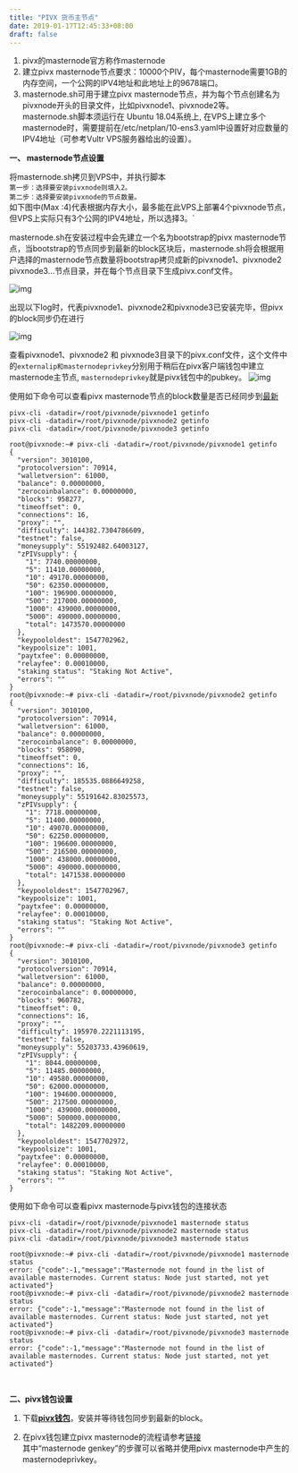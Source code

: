 ```yaml
---
title: "PIVX 货币主节点"
date: 2019-01-17T12:45:33+08:00
draft: false
---
```


1. pivx的masternode官方称作masternode<br>
2. 建立pivx masternode节点要求：10000个PIV，每个masternode需要1GB的内存空间，一个公网的IPV4地址和此地址上的9678端口。<br>
3. masternode.sh可用于建立pivx masternode节点，并为每个节点创建名为pivxnode开头的目录文件，比如pivxnode1、pivxnode2等。<br>
masternode.sh脚本须运行在 Ubuntu 18.04系统上, 在VPS上建立多个masternode时，需要提前在/etc/netplan/10-ens3.yaml中设置好对应数量的IPV4地址（可参考Vultr VPS服务器给出的设置）。

**一、 masternode节点设置**

将masternode.sh拷贝到VPS中，并执行脚本<br>
`第一步：选择要安装pivxnode则填入2。`<br>
`第二步：选择要安装pivxnode的节点数量。`<br>
如下图中(Max :4)代表根据内存大小，最多能在此VPS上部署4个pivxnode节点，但VPS上实际只有3个公网的IPV4地址，所以选择3。`

masternode.sh在安装过程中会先建立一个名为bootstrap的pivx masternode节点，当bootstrap的节点同步到最新的block区块后，masternode.sh将会根据用户选择的masternode节点数量将bootstrap拷贝成新的pivxnode1、pivxnode2 pivxnode3...节点目录，并在每个节点目录下生成pivx.conf文件。<br>

![img](/pivxnode/1.png "img")

出现以下log时，代表pivxnode1、pivxnode2和pivxnode3已安装完毕，但pivx的block同步仍在进行

![img](/pivxnode/2.png "img")

查看pivxnode1、pivxnode2 和 pivxnode3目录下的pivx.conf文件，这个文件中的`externalip和masternodeprivkey`分别用于稍后在pivx客户端钱包中建立masternode主节点, `masternodeprivkey`就是pivx钱包中的pubkey。
![img](/pivxnode/3.png "img")

使用如下命令可以查看pivx masternode节点的block数量是否已经同步到[最新](https://chainz.cryptoid.info/pivx/)
```shell
pivx-cli -datadir=/root/pivxnode/pivxnode1 getinfo
pivx-cli -datadir=/root/pivxnode/pivxnode2 getinfo
pivx-cli -datadir=/root/pivxnode/pivxnode3 getinfo
```

```shell
root@pivxnode:~# pivx-cli -datadir=/root/pivxnode/pivxnode1 getinfo
{
  "version": 3010100,
  "protocolversion": 70914,
  "walletversion": 61000,
  "balance": 0.00000000,
  "zerocoinbalance": 0.00000000,
  "blocks": 958277,
  "timeoffset": 0,
  "connections": 16,
  "proxy": "",
  "difficulty": 144382.7304786609,
  "testnet": false,
  "moneysupply": 55192482.64003127,
  "zPIVsupply": {
    "1": 7740.00000000,
    "5": 11410.00000000,
    "10": 49170.00000000,
    "50": 62350.00000000,
    "100": 196900.00000000,
    "500": 217000.00000000,
    "1000": 439000.00000000,
    "5000": 490000.00000000,
    "total": 1473570.00000000
  },
  "keypoololdest": 1547702962,
  "keypoolsize": 1001,
  "paytxfee": 0.00000000,
  "relayfee": 0.00010000,
  "staking status": "Staking Not Active",
  "errors": ""
}
root@pivxnode:~# pivx-cli -datadir=/root/pivxnode/pivxnode2 getinfo
{
  "version": 3010100,
  "protocolversion": 70914,
  "walletversion": 61000,
  "balance": 0.00000000,
  "zerocoinbalance": 0.00000000,
  "blocks": 958090,
  "timeoffset": 0,
  "connections": 16,
  "proxy": "",
  "difficulty": 185535.0886649258,
  "testnet": false,
  "moneysupply": 55191642.83025573,
  "zPIVsupply": {
    "1": 7718.00000000,
    "5": 11400.00000000,
    "10": 49070.00000000,
    "50": 62250.00000000,
    "100": 196600.00000000,
    "500": 216500.00000000,
    "1000": 438000.00000000,
    "5000": 490000.00000000,
    "total": 1471538.00000000
  },
  "keypoololdest": 1547702967,
  "keypoolsize": 1001,
  "paytxfee": 0.00000000,
  "relayfee": 0.00010000,
  "staking status": "Staking Not Active",
  "errors": ""
}
root@pivxnode:~# pivx-cli -datadir=/root/pivxnode/pivxnode3 getinfo
{
  "version": 3010100,
  "protocolversion": 70914,
  "walletversion": 61000,
  "balance": 0.00000000,
  "zerocoinbalance": 0.00000000,
  "blocks": 960782,
  "timeoffset": 0,
  "connections": 16,
  "proxy": "",
  "difficulty": 195970.2221113195,
  "testnet": false,
  "moneysupply": 55203733.43960619,
  "zPIVsupply": {
    "1": 8044.00000000,
    "5": 11485.00000000,
    "10": 49580.00000000,
    "50": 62000.00000000,
    "100": 194600.00000000,
    "500": 217500.00000000,
    "1000": 439000.00000000,
    "5000": 500000.00000000,
    "total": 1482209.00000000
  },
  "keypoololdest": 1547702972,
  "keypoolsize": 1001,
  "paytxfee": 0.00000000,
  "relayfee": 0.00010000,
  "staking status": "Staking Not Active",
  "errors": ""
}
```

使用如下命令可以查看pivx masternode与pivx钱包的连接状态
```shell
pivx-cli -datadir=/root/pivxnode/pivxnode1 masternode status
pivx-cli -datadir=/root/pivxnode/pivxnode2 masternode status
pivx-cli -datadir=/root/pivxnode/pivxnode3 masternode status
```
```shell
root@pivxnode:~# pivx-cli -datadir=/root/pivxnode/pivxnode1 masternode status
error: {"code":-1,"message":"Masternode not found in the list of available masternodes. Current status: Node just started, not yet activated"}
root@pivxnode:~# pivx-cli -datadir=/root/pivxnode/pivxnode2 masternode status
error: {"code":-1,"message":"Masternode not found in the list of available masternodes. Current status: Node just started, not yet activated"}
root@pivxnode:~# pivx-cli -datadir=/root/pivxnode/pivxnode3 masternode status
error: {"code":-1,"message":"Masternode not found in the list of available masternodes. Current status: Node just started, not yet activated"}
```
<br>

**二、pivx钱包设置**

1. 下载[**pivx钱包**](https://github.com/PIVX-Project/PIVX/releases)，安装并等待钱包同步到最新的block。

2. 在pivx钱包建立pivx masternode的流程请参考[链接](https://pivx.org/knowledge-base/masternode-setup-guide/)<br>
其中“masternode genkey”的步骤可以省略并使用pivx masternode中产生的masternodeprivkey。
